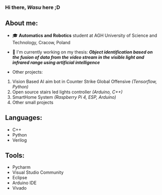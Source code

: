 ### Hi there, *Wasu* here ;D

## About me:
 - 🎓 **Automatics and Robotics** student at AGH University of Science and Technology, Cracow, Poland
 - 📝 I'm currently working on my thesis: 
 ***Object identification based on the fusion of data from the video stream in the visible light and infrared range using artificial intelligence***
 
 - Other projects:
 1. Vision Based AI aim bot in Counter Strike Global Offensive *(Tensorflow, Python)*
 2. Open source stairs led lights controller *(Arduino, C++)*
 3. SmartHome System *(Raspberry Pi 4, ESP, Arduino)*
 4. Other small projects
 
 ## Languages:
 * C++
 * Python
 * Verilog
 
 ## Tools:
 * Pycharm
 * Visual Studio Community
 * Eclipse
 * Arduino IDE
 * Vivado
 

